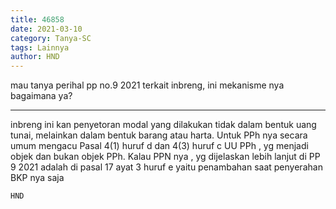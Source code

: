 ```yaml
---
title: 46858
date: 2021-03-10
category: Tanya-SC
tags: Lainnya
author: HND
---
```


mau tanya perihal pp no.9 2021 terkait inbreng, ini mekanisme nya bagaimana ya?

---

inbreng ini kan penyetoran modal yang dilakukan tidak dalam bentuk uang tunai, melainkan dalam bentuk barang atau harta. Untuk PPh nya secara umum mengacu Pasal 4(1) huruf d dan 4(3) huruf c UU PPh , yg menjadi objek dan bukan objek PPh. Kalau PPN nya , yg dijelaskan lebih lanjut di PP 9 2021 adalah di pasal 17 ayat 3 huruf e yaitu penambahan saat penyerahan BKP nya saja

`HND`
